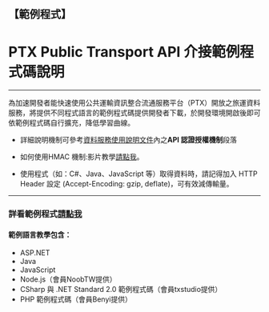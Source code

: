 ## 【範例程式】
# PTX Public Transport API 介接範例程式碼說明

---

為加速開發者能快速使用公共運輸資訊整合流通服務平台（PTX）開放之旅運資料服務，將提供不同程式語言的範例程式碼提供開發者下載，於開發環境開啟後即可依範例程式碼自行擴充，降低學習曲線。


- 詳細說明機制可參考[資料服務使用說明文件](https://gist.github.com/ptxmotc/383118204ecf7192bdf96bc0197bb981)內之**API 認證授權機制**段落

- 如何使用HMAC 機制:影片教學[請點我](https://www.youtube.com/watch?v=m6mjfnvfeZE&feature=youtu.be)。

- 使用程式（如：C#、Java、JavaScript 等）取得資料時，請記得加入 HTTP Header 設定 (Accept-Encoding: gzip, deflate)，可有效減傳輸量。

---

### 詳看範例程式[請點我](https://github.com/ptxmotc/Sample-code/blob/master/README.md)

#### 範例語言教學包含：

- ASP.NET
- Java
- JavaScript
- Node.js（會員NoobTW提供）
- CSharp 與 .NET Standard 2.0 範例程式碼（會員txstudio提供）
- PHP 範例程式碼（會員Benyi提供）



